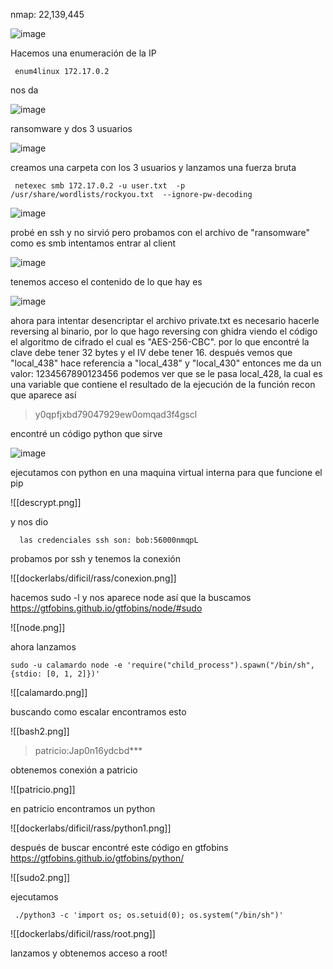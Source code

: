 nmap: 22,139,445

![image](https://github.com/user-attachments/assets/931baef1-b5a7-4fd8-b6e5-f179f512ec2b)


Hacemos una enumeración de la IP

     enum4linux 172.17.0.2

nos da

![image](https://github.com/user-attachments/assets/2d2e925e-c849-46ac-959a-32170bd1e827)

ransomware y dos 3 usuarios

![image](https://github.com/user-attachments/assets/a0c6f96b-478e-489f-9c9c-8f2ddc9d8104)

creamos una carpeta con los 3 usuarios  y lanzamos una fuerza bruta

     netexec smb 172.17.0.2 -u user.txt  -p /usr/share/wordlists/rockyou.txt  --ignore-pw-decoding

![image](https://github.com/user-attachments/assets/8bcd7bc4-4752-49dc-8183-bb58df2873fa)

probé en ssh y no sirvió pero probamos con el archivo de "ransomware" como es smb intentamos entrar al client

![image](https://github.com/user-attachments/assets/04f71239-4000-464e-b68e-a9208c39b2ca)

tenemos acceso
el contenido de lo que hay es

![image](https://github.com/user-attachments/assets/d665b555-67f7-43d4-8b1f-db9781466551)

ahora para intentar desencriptar el archivo private.txt es necesario hacerle reversing al binario, por lo que hago reversing con ghidra 
viendo el código el algoritmo de cifrado el cual es "AES-256-CBC". por lo que encontré la clave debe tener 32 bytes y el IV debe tener 16. después vemos que  "local_438" hace referencia a "local_438" y "local_430" entonces me da un valor: 1234567890123456
 podemos ver que se le pasa local_428, la cual es una variable que contiene el resultado de la ejecución de la función recon que aparece así
> y0qpfjxbd79047929ew0omqad3f4gscl

encontré un código python que sirve 

![image](https://github.com/user-attachments/assets/19a628e9-9362-4c93-8446-6b9bd9b271ae)

ejecutamos con python en una maquina virtual interna para que funcione el pip

![[descrypt.png]]

y nos dio 

      las credenciales ssh son: bob:56000nmqpL

probamos por ssh y tenemos la conexión 

![[dockerlabs/dificil/rass/conexion.png]]

hacemos sudo -l y nos aparece node así que la buscamos https://gtfobins.github.io/gtfobins/node/#sudo

![[node.png]]

ahora lanzamos

    sudo -u calamardo node -e 'require("child_process").spawn("/bin/sh", {stdio: [0, 1, 2]})'

![[calamardo.png]]

buscando como escalar encontramos esto

![[bash2.png]]

> patricio:Jap0n16ydcbd***

obtenemos conexión a patricio

![[patricio.png]]

en patricio encontramos un python 

![[dockerlabs/dificil/rass/python1.png]]

después de buscar encontré este código en gtfobins https://gtfobins.github.io/gtfobins/python/

![[sudo2.png]]

ejecutamos

     ./python3 -c 'import os; os.setuid(0); os.system("/bin/sh")'


![[dockerlabs/dificil/rass/root.png]]

lanzamos y obtenemos acceso a root! 
